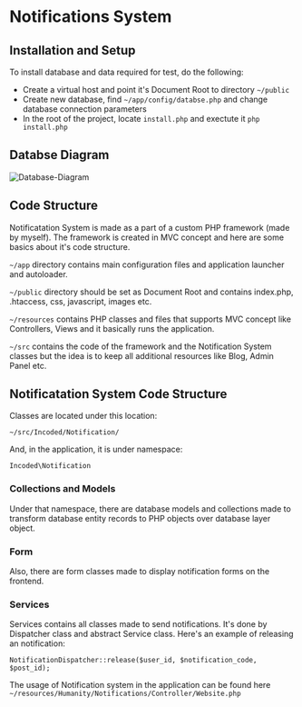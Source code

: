 # Notifications System

## Installation and Setup

To install database and data required for test, do the following:

+ Create a virtual host and point it's Document Root to directory `~/public`
+ Create new database, find `~/app/config/databse.php` and change database connection parameters
+ In the root of the project, locate `install.php` and exectute it `php install.php`


## Databse Diagram

![Database-Diagram](http://ivanmitic.com/humanity-ns/img/Database-Diagram.png "Database-Diagram")


## Code Structure

Notificatation System is made as a part of a custom PHP framework (made by myself). The framework is created in MVC concept and here are some basics about it's code structure.

`~/app` directory contains main configuration files and application launcher and autoloader.

`~/public` directory should be set as Document Root and contains index.php, .htaccess, css, javascript, images etc.

`~/resources` contains PHP classes and files that supports MVC concept like Controllers, Views and it basically runs the application.

`~/src` contains the code of the framework and the Notification System classes but the idea is to keep all additional resources like Blog, Admin Panel etc.

## Notificatation System Code Structure

Classes are located under this location: 

```
~/src/Incoded/Notification/
```

And, in the application, it is under namespace:

```
Incoded\Notification
```

### Collections and Models

Under that namespace, there are database models and collections made to transform database entity records to PHP objects over database layer object.

### Form

Also, there are form classes made to display notification forms on the frontend.

### Services

Services contains all classes made to send notifications. It's done by Dispatcher class and abstract Service class. Here's an example of releasing an notification:

`NotificationDispatcher::release($user_id, $notification_code, $post_id);`

The usage of Notification system in the application can be found here `~/resources/Humanity/Notifications/Controller/Website.php`

